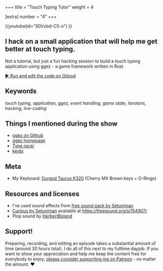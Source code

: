 +++
title = "Touch Typing Tutor"
weight = 4

[extra]
number = "4"
+++

{{youtube(id="S0Vubd-C5-o") }}

<h2> I hack on a small application that will help me get better at touch typing.
 </h2>  

<p>
Not a tutorial, but just a fun hacking session to build a touch typing application using ggez - a game framework written in Rust.


</p>

<a target="_blank" class="button"
href="https://gitpod.io/#https://github.com/hello-rust/show/tree/master/episode/4">&#x25b6;
Run and edit the code on Gitpod</a>

## Keywords

*touch typing, application, ggez, event handling, game state, iterators, hacking, live-coding*

## Things I mentioned during the show

* [ggez on Github](https://github.com/ggez/ggez)
* [ggez homepage](http://ggez.rs/)
* [Type racer](http://typeracer.com/)
* [keybr](http://keybr.com/)

## Meta

* My Keyboard: [Durgod Taurus K320](https://www.aliexpress.com/item/durgod-87-taurus-k320-mechanical-keyboard-using-cherry-mx-switches-pbt-doubleshot-keycaps-brown-blue-black/32845509908.html) (Cherry MX Brown keys + O-Rings)


## Resources and licenses

* I've used sound effects from [free sound pack by Setuniman](https://freesound.org/people/Setuniman/packs/8199/)
* [Curious by Setuniman](https://freesound.org/people/Setuniman/sounds/154907/) available at https://freesound.org/s/154907/
* Plop sound by [HerbertBoland](https://freesound.org/people/HerbertBoland/sounds/33369/)



## Support!

Preparing, recording, and editing an episode takes a substantial amount of time
(around 30 hours total). I do all of this next to my fulltime dayjob.
If you want to show your appreciation and help me keep the content free
for everybody to enjoy, [please consider supporting me on
Patreon](https://www.patreon.com/bePatron?c=1568097) - no matter the amount. ❤️